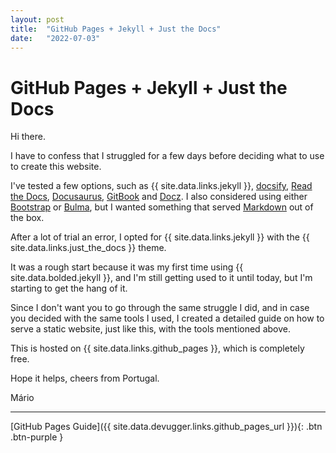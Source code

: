 ```yaml
---
layout: post
title:  "GitHub Pages + Jekyll + Just the Docs"
date:   "2022-07-03"
---
```


# GitHub Pages + Jekyll + Just the Docs

Hi there.

I have to confess that I struggled for a few days before deciding what to use to create this website.

I've tested a few options, such as {{ site.data.links.jekyll }}, [docsify](https://docsify.js.org/), [Read the Docs](https://readthedocs.org/), [Docusaurus](https://docusaurus.io/), [GitBook](https://www.gitbook.com/) and [Docz](https://www.docz.site/). I also considered using either [Bootstrap](https://getbootstrap.com/) or [Bulma](https://bulma.io/), but I wanted something that served [Markdown](https://www.markdownguide.org/) out of the box.

After a lot of trial an error, I opted for {{ site.data.links.jekyll }} with the {{ site.data.links.just_the_docs }} theme.

It was a rough start because it was my first time using {{ site.data.bolded.jekyll }}, and I'm still getting used to it until today, but I'm starting to get the hang of it.

Since I don't want you to go through the same struggle I did, and in case you decided with the same tools I used, I created a detailed guide on how to serve a static website, just like this, with the tools mentioned above.

This is hosted on {{ site.data.links.github_pages }}, which is completely free.

Hope it helps, cheers from Portugal.

Mário

---

[GitHub Pages Guide]({{ site.data.devugger.links.github_pages_url }}){: .btn .btn-purple }